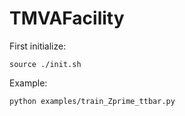 # TMVAFacility

First initialize:

```
source ./init.sh
```

Example:
```
python examples/train_Zprime_ttbar.py
```
